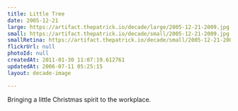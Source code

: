 ```yaml
---
title: Little Tree
date: 2005-12-21
large: https://artifact.thepatrick.io/decade/large/2005-12-21-2009.jpg
small: https://artifact.thepatrick.io/decade/small/2005-12-21-2009.jpg
smallRetina: https://artifact.thepatrick.io/decade/small/2005-12-21-2009@2x.jpg
flickrUrl: null
photoId: null
createdAt: 2011-01-30 11:07:19.612761
updatedAt: 2006-07-11 05:25:15
layout: decade-image

---
```

Bringing a little Christmas spirit to the workplace.
